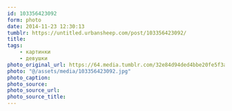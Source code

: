 ```yaml
---
id: 103356423092
form: photo
date: 2014-11-23 12:30:13
tumblr: https://untitled.urbansheep.com/post/103356423092/
title:
tags:
    - картинки
    - девушки
photo_original_url: https://64.media.tumblr.com/32e84d94ded4bbe20fe5f3a67254c532/tumblr_nf2kvjcHcP1ruam4eo1_1280.jpg
photo: "@/assets/media/103356423092.jpg"
photo_caption:
photo_source:
photo_source_url:
photo_source_title:
---
```


